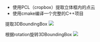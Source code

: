 - 使用PCL（cropbox）提取立体框内的点云
- 使用cmake编译一个完整的C++项目

提取3DBoundingBox 
![][image1]

根据rotation旋转3DBoundingBox
![][image2]


[//]:#(imagereference)
[image1]:./picture/3Dboundingbox.png
[image2]:./picture/rotation3Dboundingbox.png